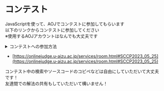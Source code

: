 # コンテスト

JavaScriptを使って、AOJでコンテストに参加してもらいます  
以下のリンクからコンテストに参加してください  
※使用するAOJアカウントはなんでも大丈夫です

<details><summary>コンテストへの参加方法</summary>

1. AOJでsign up/sign inを行い、自分のアカウントでログインしている状態にします
1. その後、下のリンクに行き、「ENTRY」と書かれた緑色のボタンを押すことで参加できます
1. 参加したあとは「Problems」タブから問題を選んで解いてみてください！

また、問題に対するソースコードの提出は「Workspace」タブから行えます

</details>

- [https://onlinejudge.u-aizu.ac.jp/services/room.html#SCCP2023_05_25](https://onlinejudge.u-aizu.ac.jp/services/room.html#SCCP2023_05_25)

コンテスト中の検索やソースコードのコピペなどは自由にしていただいて大丈夫です！  
友達間での解法の共有もしていただいて構いません！
